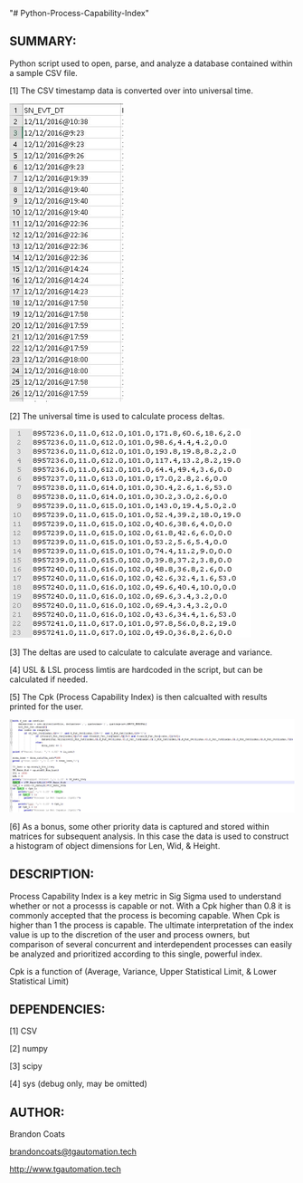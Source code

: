 "# Python-Process-Capability-Index" 

## SUMMARY:

Python script used to open, parse, and analyze a database contained within a sample CSV file. 

   [1] The CSV timestamp data is converted over into universal time.
   
![alt text](./doc/Cpk_DataSample.JPG)

   [2] The universal time is used to calculate process deltas. 

![alt text](./doc/Cpk_DataSample_Filtered.JPG)
   
   [3] The deltas are used to calculate to calculate average and variance.
   
   [4] USL & LSL process limtis are hardcoded in the script, but can be calculated if needed.
   
   [5] The Cpk (Process Capability Index) is then calcualted with results printed for the user.

![alt text](./doc/Cpk_Script.JPG)
      
   [6] As a bonus, some other priority data is captured and stored within matrices for subsequent analysis.
         In this case the data is used to construct a histogram of object dimensions for Len, Wid, & Height.
      
      
## DESCRIPTION:

Process Capability Index is a key metric in Sig Sigma used to understand whether or not a processs 
is capable or not. With a Cpk higher than 0.8 it is commonly accepted that the process is becoming 
capable. When Cpk is higher than 1 the process is capable. The ultimate interpretation of the index 
value is up to the discretion of the user and process owners, but comparison of several concurrent and 
interdependent processes can easily be analyzed and prioritized according to this single, powerful index.

Cpk is a function of (Average, Variance, Upper Statistical Limit, & Lower Statistical Limit)


## DEPENDENCIES:

[1] CSV

[2] numpy

[3] scipy

[4] sys (debug only, may be omitted)



## AUTHOR:

Brandon Coats

brandoncoats@tgautomation.tech

http://www.tgautomation.tech
